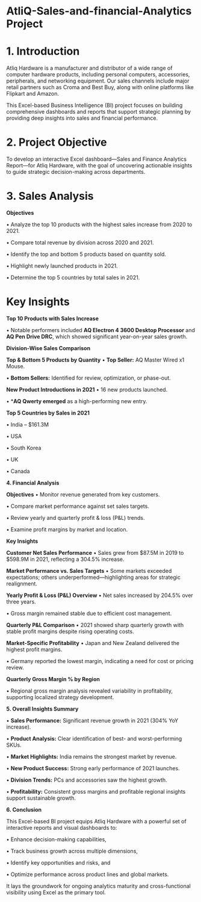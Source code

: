 # AtliQ-Sales-and-financial-Analytics Project

# 1. Introduction
Atliq Hardware is a manufacturer and distributor of a wide range of computer hardware products, including personal computers, accessories, peripherals, and networking equipment. Our sales channels include major retail partners such as Croma and Best Buy, along with online platforms like Flipkart and Amazon.

This Excel-based Business Intelligence (BI) project focuses on building comprehensive dashboards and reports that support strategic planning by providing deep insights into sales and financial performance.

# 2. Project Objective
To develop an interactive Excel dashboard—Sales and Finance Analytics Report—for Atliq Hardware, with the goal of uncovering actionable insights to guide strategic decision-making across departments.

# 3. Sales Analysis
**Objectives**

• Analyze the top 10 products with the highest sales increase from 2020 to 2021.

• Compare total revenue by division across 2020 and 2021.

• Identify the top and bottom 5 products based on quantity sold.

• Highlight newly launched products in 2021.

• Determine the top 5 countries by total sales in 2021.

# Key Insights

**Top 10 Products with Sales Increase**

• Notable performers included **AQ Electron 4 3600 Desktop Processor** and **AQ Pen Drive DRC**, which showed significant year-on-year sales growth.

**Division-Wise Sales Comparison**


**Top & Bottom 5 Products by Quantity**
• **Top Seller:** AQ Master Wired x1 Mouse.

• **Bottom Sellers:** Identified for review, optimization, or phase-out.

**New Product Introductions in 2021**
• 16 new products launched.

• ***AQ Qwerty emerged** as a high-performing new entry.

**Top 5 Countries by Sales in 2021**

• India – $161.3M

• USA

• South Korea

• UK

• Canada

**4. Financial Analysis**

**Objectives**
• Monitor revenue generated from key customers.

• Compare market performance against set sales targets.

• Review yearly and quarterly profit & loss (P&L) trends.

• Examine profit margins by market and location.

**Key Insights**

**Customer Net Sales Performance**
• Sales grew from $87.5M in 2019 to $598.9M in 2021, reflecting a 304.5% increase.

**Market Performance vs. Sales Targets**
• Some markets exceeded expectations; others underperformed—highlighting areas for strategic realignment.

**Yearly Profit & Loss (P&L) Overview**
• Net sales increased by 204.5% over three years.

• Gross margin remained stable due to efficient cost management.

**Quarterly P&L Comparison**
• 2021 showed sharp quarterly growth with stable profit margins despite rising operating costs.

**Market-Specific Profitability**
• Japan and New Zealand delivered the highest profit margins.

• Germany reported the lowest margin, indicating a need for cost or pricing review.

**Quarterly Gross Margin % by Region**

• Regional gross margin analysis revealed variability in profitability, supporting localized strategy development.

**5. Overall Insights Summary**

• **Sales Performance:** Significant revenue growth in 2021 (304% YoY increase).

• **Product Analysis:** Clear identification of best- and worst-performing SKUs.

• **Market Highlights:** India remains the strongest market by revenue.

• **New Product Success:** Strong early performance of 2021 launches.

• **Division Trends:** PCs and accessories saw the highest growth.

• **Profitability:** Consistent gross margins and profitable regional insights support sustainable growth.

**6. Conclusion**

This Excel-based BI project equips Atliq Hardware with a powerful set of interactive reports and visual dashboards to:

• Enhance decision-making capabilities,

• Track business growth across multiple dimensions,

• Identify key opportunities and risks, and

• Optimize performance across product lines and global markets.

It lays the groundwork for ongoing analytics maturity and cross-functional visibility using Excel as the primary tool.

